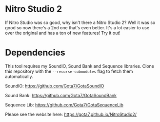 # Nitro Studio 2
If Nitro Studio was so good, why isn't there a Nitro Studio 2? Well it was so good so now there's a 2nd one that's even better. It's a lot easier to use over the original and has a ton of new features! Try it out!

# Dependencies
This tool requires my SoundIO, Sound Bank and Sequence libraries. Clone this repository with the `--recurse-submodules` flag to fetch them automatically.

SoundIO: https://github.com/Gota7/GotaSoundIO

Sound Bank: https://github.com/Gota7/GotaSoundBank

Sequence Lib: https://github.com/Gota7/GotaSequenceLib

Please see the website here:
https://gota7.github.io/NitroStudio2/
